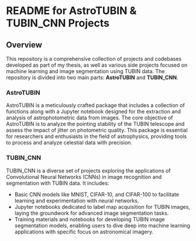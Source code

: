 # README for AstroTUBIN & TUBIN_CNN Projects

## Overview

This repository is a comprehensive collection of projects and codebases developed as part of my thesis, as well as various side projects focused on machine learning and image segmentation using TUBIN data. The repository is divided into two main parts: **AstroTUBIN** and **TUBIN_CNN**.

### AstroTUBIN

AstroTUBIN is a meticulously crafted package that includes a collection of functions along with a Jupyter notebook designed for the extraction and analysis of astrophotometric data from images. The core objective of AstroTUBIN is to analyze the pointing stability of the TUBIN telescope and assess the impact of jitter on photometric quality. This package is essential for researchers and enthusiasts in the field of astrophysics, providing tools to process and analyze celestial data with precision.

### TUBIN_CNN

TUBIN_CNN is a diverse set of projects exploring the applications of Convolutional Neural Networks (CNNs) in image recognition and segmentation with TUBIN data. It includes:

- Basic CNN models like MNIST, CIFAR-10, and CIFAR-100 to facilitate learning and experimentation with neural networks.
- Jupyter notebooks dedicated to label map acquisition for TUBIN images, laying the groundwork for advanced image segmentation tasks.
- Training materials and notebooks for developing TUBIN image segmentation models, enabling users to dive deep into machine learning applications with specific focus on astronomical imagery.



